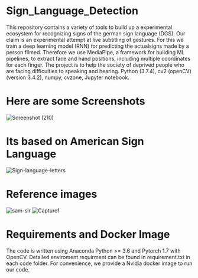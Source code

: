 # Sign_Language_Detection
This repository contains a variety of tools to build up a experimental ecosystem for recognizing signs of the german sign language (DGS). Our claim is an experimental attempt at live subtitling of gestures. For this we train a deep learning model (RNN) for predicting the actualsigns made by a person filmed. Therefore we use MediaPipe, a framework for building ML pipelines, to extract face and hand positions, including multiple coordinates for each finger.
The project is to help the society of deprived people who are facing difficulties to speaking and hearing. Python (3.7.4), cv2 (openCV) (version 3.4.2), numpy, cvzone, Jupyter notebook.

# Here are some Screenshots
![Screenshot (210)](https://github.com/its-deepakdixit/Sign_Language_Detection/assets/92906504/b603b6be-ae62-4d98-a2cf-11bf004e1ebe)

# Its based on American Sign Language
![Sign-language-letters](https://github.com/its-deepakdixit/Sign_Language_Detection/assets/92906504/2b1fb957-ddfc-4fe3-a68c-74a25af5fe0d)

# Reference images
![sam-slr](https://github.com/its-deepakdixit/Sign_Language_Detection/assets/92906504/bae340f0-f3ad-4ed2-a13f-8348a88f090b)
![Capture1](https://github.com/its-deepakdixit/Sign_Language_Detection/assets/92906504/a330cde0-ed98-459c-9a06-8cae5572ddb4)

# Requirements and Docker Image
The code is written using Anaconda Python >= 3.6 and Pytorch 1.7 with OpenCV.
Detailed enviroment requirment can be found in requirement.txt in each code folder.
For convenience, we provide a Nvidia docker image to run our code.
